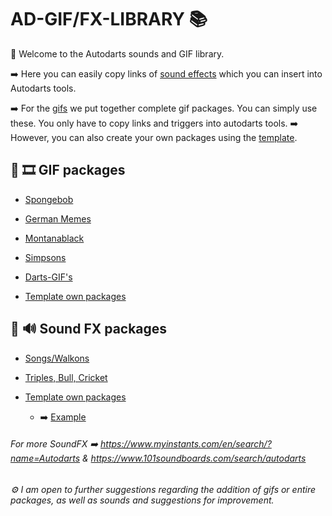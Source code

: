 # AD-GIF/FX-LIBRARY 📚
🤗 Welcome to the Autodarts sounds and GIF library. 

➡️ Here you can easily copy links of [sound effects](Sound-FX) which you can insert into Autodarts tools.

➡️ For the [gifs](gifs) we put together complete gif packages. You can simply use these. You only have to copy links and triggers into autodarts tools.
➡️ However, you can also create your own packages using the [template](gifs/template). 

## 📁 🎞️ GIF packages
- [Spongebob](gifs/spongebob/spongebob.md)

- [German Memes](gifs/german-memes/german-memes.md)

- [Montanablack](gifs/Montanablack/Montanablack.md)

- [Simpsons](gifs/simpsons/simpsons.md)

- [Darts-GIF's](gifs/darts-gifs/darts-gifs.md)

- [Template own packages](gifs/template)

## 📁 🔊 Sound FX packages
- [Songs/Walkons](Sound-FX/songs/songs.md)

- [Triples, Bull, Cricket](Sound-FX/Triple/Triple.md)

- [Template own packages](Sound-FX/template)
  - ➡️ [Example](Sound-FX/example/example.md)

###### For more SoundFX ➡️ https://www.myinstants.com/en/search/?name=Autodarts & https://www.101soundboards.com/search/autodarts

###### ⚙️ I am open to further suggestions regarding the addition of gifs or entire packages, as well as sounds and suggestions for improvement.
